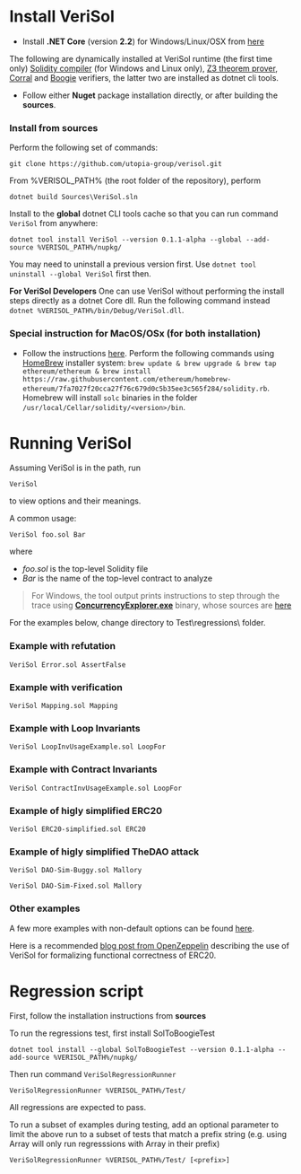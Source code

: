# Install VeriSol

- Install **.NET Core** (version **2.2**) for Windows/Linux/OSX from [here](https://dotnet.microsoft.com/download/dotnet-core/2.2#sdk-2.2.106)

The following are dynamically installed at VeriSol runtime (the first time only) [Solidity compiler](https://github.com/ethereum/solidity/releases/tag/v0.5.10) (for Windows and Linux only), [Z3 theorem prover](https://github.com/Z3Prover/z3/releases), [Corral](https://github.com/boogie-org/corral) and [Boogie](https://github.com/boogie-org/boogie) verifiers, the latter two are installed as dotnet cli tools.

- Follow either **Nuget** package installation directly, or after building the **sources**.

### Install from sources

Perform the following set of commands:
```
git clone https://github.com/utopia-group/verisol.git
```

From %VERISOL_PATH%  (the root folder of the repository), perform

```
dotnet build Sources\VeriSol.sln
```

Install to the **global** dotnet CLI tools cache so that you can run command  `VeriSol` from anywhere:
```
dotnet tool install VeriSol --version 0.1.1-alpha --global --add-source %VERISOL_PATH%/nupkg/
```
You may need to uninstall a previous version first. Use `dotnet tool uninstall --global VeriSol` first then. 

**For VeriSol Developers** One can use VeriSol without performing the install steps directly as a dotnet Core dll. Run the following command instead `dotnet %VERISOL_PATH%/bin/Debug/VeriSol.dll`.

### Special instruction for MacOS/OSx (for both installation)
- Follow the instructions [here](https://solidity.readthedocs.io/en/v0.5.11/installing-solidity.html). Perform the following commands using [HomeBrew](http://brew.sh/) installer system: `brew update & brew upgrade & brew tap ethereum/ethereum & brew install https://raw.githubusercontent.com/ethereum/homebrew-ethereum/7fa7027f20cca27f76c679d0c5b35ee3c565f284/solidity.rb`. Homebrew will install `solc` binaries in the folder `/usr/local/Cellar/solidity/<version>/bin`.

# Running VeriSol

Assuming VeriSol is in the path, run

`VeriSol`

to view options and their meanings.

A common usage:

`VeriSol foo.sol Bar`

where
   - *foo.sol* is the top-level Solidity file
   - *Bar* is the name of the top-level contract to analyze

  > For Windows, the tool output prints instructions to step through the trace using [**ConcurrencyExplorer.exe**](https://github.com/boogie-org/corral/tree/master/tools) binary, whose sources are [here](https://github.com/LeeSanderson/Chess)

For the examples below, change directory to Test\regressions\ folder.

### Example with refutation ###
`VeriSol Error.sol AssertFalse`

### Example with verification ###
`VeriSol Mapping.sol Mapping`

### Example with Loop Invariants ###
`VeriSol LoopInvUsageExample.sol LoopFor`

### Example with Contract Invariants ###
`VeriSol ContractInvUsageExample.sol LoopFor`

### Example of higly simplified ERC20 ###
`VeriSol ERC20-simplified.sol ERC20`

### Example of higly simplified TheDAO attack ###
`VeriSol DAO-Sim-Buggy.sol Mallory`

`VeriSol DAO-Sim-Fixed.sol Mallory`

### Other examples
A few more examples with non-default options can be found [here](https://github.com/microsoft/verisol/wiki/Experimental--options-in-VeriSol).  

Here is a recommended [blog post from OpenZeppelin](https://forum.openzeppelin.com/t/formal-verification-of-erc20-implementations-with-verisol/1824) describing the use of VeriSol for formalizing functional correctness of ERC20. 

# Regression script
First, follow the installation instructions from **sources**

To run the regressions test, first install SolToBoogieTest
```
dotnet tool install --global SolToBoogieTest --version 0.1.1-alpha --add-source %VERISOL_PATH%/nupkg/
```

Then run command `VeriSolRegressionRunner`
```
VeriSolRegressionRunner %VERISOL_PATH%/Test/
```

All regressions are expected to pass.

To run a subset of examples during testing, add an optional parameter to limit the above run to a subset of tests that match a prefix string *<prefix>* (e.g. using Array will only run regresssions with Array in their prefix)

```
VeriSolRegressionRunner %VERISOL_PATH%/Test/ [<prefix>]
```





